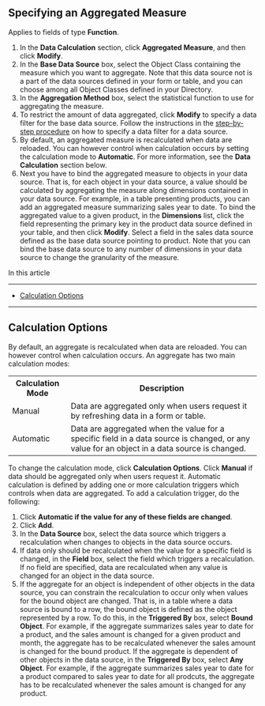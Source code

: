 ## Specifying an Aggregated Measure

Applies to fields of type **Function**.

1.  In the **Data Calculation** section, click **Aggregated Measure**, and then click **Modify**.
2.  In the **Base Data Source** box, select the Object Class containing the measure which you want to aggregate. Note that this data source not is a part of the data sources defined in your form or table, and you can choose among all Object Classes defined in your Directory.
3.  In the **Aggregation Method** box, select the statistical function to use for aggregating the measure.
4.  To restrict the amount of data aggregated, click **Modify** to specify a data filter for the <span style="FONT-WEIGHT: normal">base data source. Follow the instructions in the [step-by-step procedure](../../defining-the-application-model/action-orchestration/data-sources/specifying-a-data-filter-for-a-data-source.md "Specifying a Data Filter for a Data Source") on how to specify a data filter for a data source.
5.  By default, an aggregated measure is recalculated when data are reloaded. You can however control when calculation occurs by setting the calculation mode to **Automatic**. For more information, see the **Data Calculation** section below.
6.  Next you have to bind the aggregated measure to objects in your data source. That is, for each object in your data source, a value should be calculated by aggregating the measure along dimensions contained in your data source. For example, in a table presenting products, you can add an aggregated measure summarizing sales year to date. To bind the aggregated value to a given product, in the **Dimensions** list, click the field representing the primary key in the product data source defined in your table, and then click **Modify**. Select a field in the sales data source defined as the base data source pointing to product. Note that you can bind the base data source to any number of dimensions in your data source to change the granularity of the measure.

In this article

* * *

*   [Calculation Options](#calculation-options)

* * *

## Calculation Options

By default, an aggregate is recalculated when data are reloaded. You can however control when calculation occurs. An aggregate has two main calculation modes:

<table style="WIDTH: 100%">

<tbody>

<tr>

<th>Calculation Mode</th>

<th>Description</th>

</tr>

<tr>

<td>Manual</td>

<td>Data are aggregated only when users request it by refreshing data in a form or table.</td>

</tr>

<tr>

<td>Automatic</td>

<td>Data are aggregated when the value for a specific field in a data source is changed, or any value for an object in a data source is changed.</td>

</tr>

</tbody>

</table>

To change the calculation mode, click **Calculation Options**. Click **Manual** if data should be aggregated only when users request it. Automatic calculation is defined by adding one or more calculation triggers which controls when data are aggregated. To add a calculation trigger, do the following:

1.  Click **Automatic if the value for any of these fields are changed**.
2.  Click **Add**.
3.  In the **Data Source** box, select the data source which triggers a recalculation when changes to objects in the data source occurs.
4.  If data only should be recalculated when the value for a specific field is changed, in the **Field** box, select the field which triggers a recalculation. If no field are specified, data are recalculated when any value is changed for an object in the data source.
5.  If the aggregate for an object is independent of other objects in the data source, you can constrain the recalculation to occur only when values for the bound object are changed. That is, in a table where a data source is bound to a row, the bound object is defined as the object represented by a row. To do this, in the **Triggered By** box, select **Bound Object**. For example, if the aggregate summarizes sales year to date for a product, and the sales amount is changed for a given product and month, the aggregate has to be recalculated whenever the sales amount is changed for the bound product. If the aggregate is dependent of other objects in the data source, in the **Triggered By** box, select **Any Object**. For example, if the aggregate summarizes sales year to date for a product compared to sales year to date for all prodcuts, the aggregate has to be recalculated whenever the sales amount is changed for any product.

